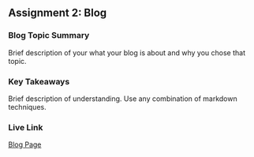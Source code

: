 ## Assignment 2: Blog

### Blog Topic Summary

Brief description of your what your blog is about and why you chose that topic.

### Key Takeaways

Brief description of understanding. Use any combination of markdown techniques.

### Live Link

[Blog Page](https://SolarWatcher.github.io/SP25-210/Homework-2)
